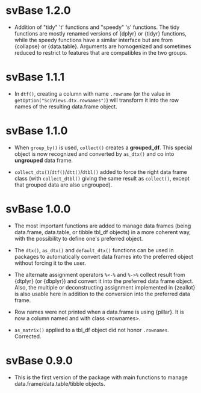 # svBase 1.2.0

-   Addition of "tidy" 't' functions and "speedy" 's' functions. The tidy functions are mostly renamed versions of {dplyr} or {tidyr} functions, while the speedy functions have a similar interface but are from {collapse} or {data.table}. Arguments are homogenized and sometimes reduced to restrict to features that are compatibles in the two groups.

# svBase 1.1.1

-   In `dtf()`, creating a column with name `.rowname` (or the value in `getOption("SciViews.dtx.rownames")`) will transform it into the row names of the resulting data.frame object.

# svBase 1.1.0

-   When `group_by()` is used, `collect()` creates a **grouped_df**. This special object is now recognized and converted by `as_dtx()` and co into **ungrouped** data frame.

-   `collect_dtx()`/`dtf()`/`dtt()`/`dtbl()` added to force the right data frame class (with `collect_dtbl()` giving the same result as `collect()`, except that grouped data are also ungrouped).

# svBase 1.0.0

-   The most important functions are added to manage data frames (being data.frame, data.table, or tibble tbl_df objects) in a more coherent way, with the possibility to define one's preferred object.

-   The `dtx()`, `as_dtx()` and `default_dtx()` functions can be used in packages to automatically convert data frames into the preferred object without forcing it to the user.

-   The alternate assignment operators `%<-%` and `%->%` collect result from {dtplyr} (or {dbplyr}) and convert it into the preferred data frame object. Also, the multiple or deconstructing assignment implemented in {zeallot} is also usable here in addition to the conversion into the preferred data frame.

-   Row names were not printed when a data.frame is using {pillar}. It is now a column named and with class \<rownames\>.

-   `as_matrix()` applied to a tbl_df object did not honor `.rownames`. Corrected.

# svBase 0.9.0

-   This is the first version of the package with main functions to manage data.frame/data.table/tibble objects.
